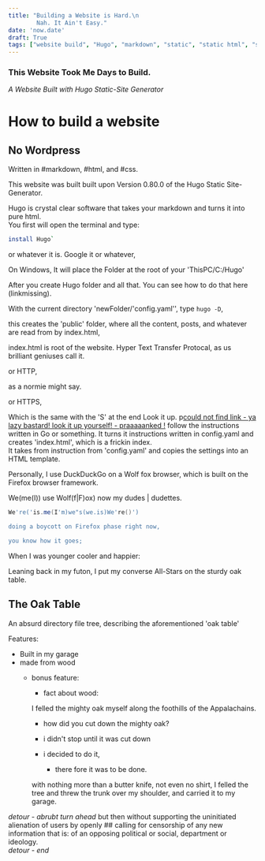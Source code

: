 ```yaml
---
title: "Building a Website is Hard.\n
        Nah. It Ain't Easy."
date: 'now.date'
draft: True
tags: ["website build", "Hugo", "markdown", "static", "static html", "static website", "how-to", "how to build website", "how to make website without WordPress"]
---
```


### This Website Took Me Days to Build.

*A Website Built with Hugo Static-Site Generator*

# How to build a website 

## No Wordpress

Written in #markdown, #html, and #css.


This website was built built upon Version 0.80.0 of the Hugo Static Site-Generator. 

Hugo is crystal clear software that takes your markdown and turns it into pure html.  
You first will open the terminal and type: 

```bash
install Hugo` 
```

or whatever it is. 
Google it or whatever, 

On Windows, It will place the Folder at the root of your 'ThisPC/C:/Hugo'


After you create Hugo folder and all that. 
You can see how to do that here  (linkmissing).


With the current directory
'newFolder/'config.yaml'',
type `hugo -D`, 

this creates the 'public' folder, where all the content, posts, and whatever are read from by index.html, 

index.html is root of the website. Hyper Text Transfer Protocal, 
 as us brilliant geniuses call it. 

or HTTP, 

as a normie might say.

 or HTTPS, 

Which is the same with the 'S' at the end Look it up. p[could not find link - ya lazy bastard! look it up yourself! - praaaaanked !]()
follow the instructions written in Go or something. It turns it instructions written in config.yaml and creates 'index.html', which is a frickin index.   
It takes from instruction from 'config.yaml' and copies the settings into an HTML template. 






Personally, I use DuckDuckGo on a Wolf fox browser, which is built on the Firefox browser framework. 

We(me(I)) use Wolf(f|F)ox) now my dudes | dudettes. 

```powershell
We're('is.me(I'm)we"s(we.is)We're()')

doing a boycott on Firefox phase right now, 

you know how it goes; 
```
When I was younger cooler and happier:

Leaning back in my futon, I put my converse All-Stars on the sturdy oak table. 

## The Oak Table
An absurd directory file tree, describing the aforementioned 'oak table'

Features:
- Built in my garage
- made from wood
    - bonus feature:
        - fact about wood:
        
        I felled the mighty oak myself along the foothills of the Appalachains.

        - how did you cut down the mighty oak?
        
        - i didn't stop until it was cut down
        
        - i decided to do it, 
        
            -  there fore it was to be done.

        with nothing more than a butter knife,
not even no shirt, I felled the tree and threw the trunk over my shoulder, and carried it to my garage.





*detour - abrubt turn ahead*
but then 
without supporting the uninitiated alienation of users by openly ## calling for censorship of any new information that is: 
    of an opposing political or social, 
        department or ideology.  
*detour - end*